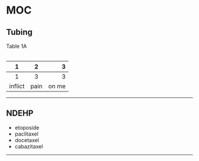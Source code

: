 # MOC

## Tubing

Table 1A
<Table>

1|2|3
:--:|:--:|--:
1|3|3
inflict|pain|on me

</Table>

---

## NDEHP

- etoposide
- paclitaxel
- docetaxel
- cabazitaxel

---